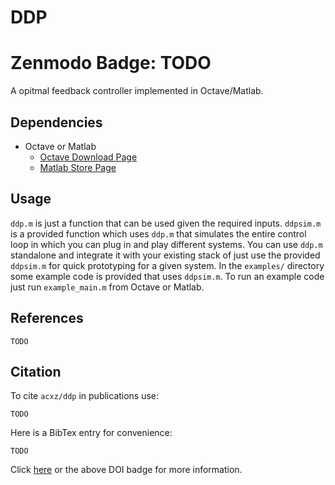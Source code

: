 # DDP

# Zenmodo Badge: TODO

A opitmal feedback controller implemented in Octave/Matlab.

## Dependencies
- Octave or Matlab
  - [Octave Download Page](https://www.gnu.org/software/octave/download.html)
  - [Matlab Store Page](https://www.mathworks.com/store?s_tid=gn_store)

## Usage
`ddp.m` is just a function that can be used given the required inputs.
`ddpsim.m` is a provided function which uses `ddp.m` that simulates the
 entire control loop in which you can plug in and play different systems. You
can use `ddp.m` standalone and integrate it with your existing stack of just use
the provided `ddpsim.m` for quick prototyping for a given system. In the
`examples/` directory some example code is provided that uses `ddpsim.m`. To run
an example code just run `example_main.m` from Octave or Matlab.

## References

```
TODO
```

## Citation
To cite `acxz/ddp` in publications use:

```
TODO
```

Here is a BibTex entry for convenience:

```
TODO
```

Click [here](https://zenodo.org/record/TODO) or the above DOI badge for more information.
